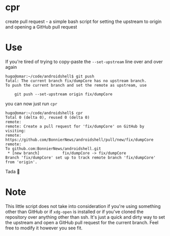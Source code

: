 # cpr
create pull request - a simple bash script for setting the upstream to origin and opening a GitHub pull request

# Use
If you're tired of trying to copy-paste the `--set-upstream` line over and over again
```
hugo@omar:~/code/androidshell$ git push
fatal: The current branch fix/dumpCore has no upstream branch.
To push the current branch and set the remote as upstream, use

    git push --set-upstream origin fix/dumpCore

```

you can now just run `cpr`

```
hugo@omar:~/code/androidshell$ cpr
Total 0 (delta 0), reused 0 (delta 0)
remote:
remote: Create a pull request for 'fix/dumpCore' on GitHub by visiting:
remote:      https://github.com/BonnierNews/androidshell/pull/new/fix/dumpCore
remote:
To github.com:BonnierNews/androidshell.git
 * [new branch]          fix/dumpCore -> fix/dumpCore
Branch 'fix/dumpCore' set up to track remote branch 'fix/dumpCore' from 'origin'.
```

Tada :tada:

# Note
This little script does not take into consideration if you're using something other than GitHub or if `xdg-open` is installed or if you've cloned the repository over anything other than ssh. It's just a quick and dirty way to set the upstream and open a GitHub pull request for the current branch. Feel free to modify it however you see fit.
